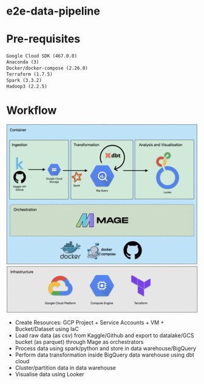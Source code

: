 # e2e-data-pipeline

# Pre-requisites

```
Google Cloud SDK (467.0.0)
Anaconda (3)
Docker/docker-compose (2.26.0)
Terraform (1.7.5)
Spark (3.3.2)
Hadoop3 (2.2.5)
```


# Workflow

![alt text](workflow-e2e-data-pipeline.png)

* Create Resources: GCP Project + Service Accounts + VM + Bucket/Dataset using IaC
* Load raw data (as csv) from Kaggle/Github and export to datalake/GCS bucket (as parquet) through Mage as orchestrators
* Process data using spark/python and store in data warehouse/BigQuery
* Perform data transformation inside BigQuery data warehouse using dbt cloud
* Cluster/partition data in data warehouse
* Visualise data using Looker